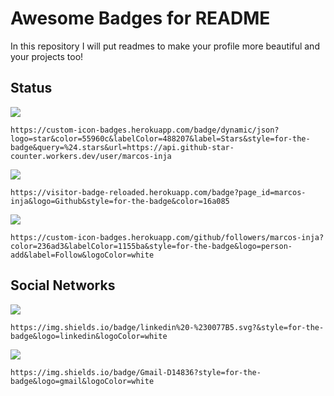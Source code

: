 # Awesome Badges for README
In this repository I will put readmes to make your profile more beautiful and your projects too!
## Status

![](https://custom-icon-badges.herokuapp.com/badge/dynamic/json?logo=star&color=55960c&labelColor=488207&label=Stars&style=for-the-badge&query=%24.stars&url=https://api.github-star-counter.workers.dev/user/marcos-inja) 
```
https://custom-icon-badges.herokuapp.com/badge/dynamic/json?logo=star&color=55960c&labelColor=488207&label=Stars&style=for-the-badge&query=%24.stars&url=https://api.github-star-counter.workers.dev/user/marcos-inja
```
![](https://visitor-badge-reloaded.herokuapp.com/badge?page_id=marcos-inja&logo=Github&style=for-the-badge&color=16a085)
```
https://visitor-badge-reloaded.herokuapp.com/badge?page_id=marcos-inja&logo=Github&style=for-the-badge&color=16a085
```
![](https://custom-icon-badges.herokuapp.com/github/followers/marcos-inja?color=236ad3&labelColor=1155ba&style=for-the-badge&logo=person-add&label=Follow&logoColor=white)
```
https://custom-icon-badges.herokuapp.com/github/followers/marcos-inja?color=236ad3&labelColor=1155ba&style=for-the-badge&logo=person-add&label=Follow&logoColor=white
```
## Social Networks
![](https://img.shields.io/badge/linkedin%20-%230077B5.svg?&style=for-the-badge&logo=linkedin&logoColor=white)
```
https://img.shields.io/badge/linkedin%20-%230077B5.svg?&style=for-the-badge&logo=linkedin&logoColor=white
```
![](https://img.shields.io/badge/Gmail-D14836?style=for-the-badge&logo=gmail&logoColor=white)
```
https://img.shields.io/badge/Gmail-D14836?style=for-the-badge&logo=gmail&logoColor=white
```
